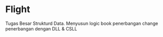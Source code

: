 # Flight
Tugas Besar Strukturd Data. Menyusun logic book penerbangan change penerbangan dengan DLL &amp; CSLL
